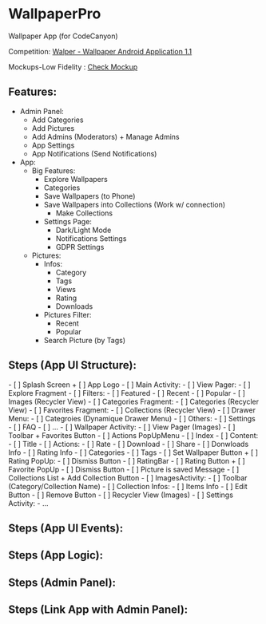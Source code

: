 # WallpaperPro
Wallpaper App (for CodeCanyon)

Competition: [Walper - Wallpaper Android Application 1.1](https://codecanyon.net/item/walper-wallpaper-android-application-10/23448932?s_rank=2)

Mockups-Low Fidelity : [Check Mockup](./20190416_081423.jpg)

<h2>Features:</h2>

- Admin Panel:
  - Add Categories
  - Add Pictures
  - Add Admins (Moderators) + Manage Admins
  - App Settings
  - App Notifications (Send Notifications)
- App:
  - Big Features:
    - Explore Wallpapers
    - Categories
    - Save Wallpapers (to Phone)
    - Save Wallpapers into Collections (Work w/ connection)
      + Make Collections
    - Settings Page:
      + Dark/Light Mode
      + Notifications Settings
      + GDPR Settings
  - Pictures:
    - Infos:
      - Category
      - Tags
      - Views
      - Rating
      - Downloads
    - Pictures Filter:
      - Recent
      - Popular
    - Search Picture (by Tags)
    
<h2>Steps (App UI Structure):</h2>
- [ ] Splash Screen
  + [ ] App Logo
- [ ] Main Activity:
  - [ ] View Pager:
    - [ ] Explore Fragment
      - [ ] Filters:
        - [ ] Featured
        - [ ] Recent
        - [ ] Popular
      - [ ] Images (Recycler View)
    - [ ] Categories Fragment:
      - [ ] Categories (Recycler View)
    - [ ] Favorites Fragment:
      - [ ] Collections (Recycler View)
  - [ ] Drawer Menu:
    - [ ] Categroies (Dynamique Drawer Menu)
    - [ ] Others:
      - [ ] Settings
      - [ ] FAQ
      - [ ] ...
- [ ] Wallpaper Activity:
  - [ ] View Pager (Images)
  - [ ] Toolbar + Favorites Button
  - [ ] Actions PopUpMenu
    - [ ] Index
    - [ ] Content:
      - [ ] Title
      - [ ] Actions:
        - [ ] Rate
        - [ ] Download
        - [ ] Share
      - [ ] Donwloads Info
      - [ ] Rating Info
      - [ ] Categories
      - [ ] Tags
      - [ ] Set Wallpaper Button
    + [ ] Rating PopUp:
      - [ ] Dismiss Button
      - [ ] RatingBar
      - [ ] Rating Button
    + [ ] Favorite PopUp
      - [ ] Dismiss Button
      - [ ] Picture is saved Message
      - [ ] Collections List + Add Collection Button
- [ ] ImagesActivity:
  - [ ] Toolbar (Category/Collection Name)
  - [ ] Collection Infos:
    - [ ] Items Info
    - [ ] Edit Button
    - [ ] Remove Button
  - [ ] Recycler View (Images)
- [ ] Settings Activity:
  - ...

<h2>Steps (App UI Events):</h2>

<h2>Steps (App Logic):</h2>

<h2>Steps (Admin Panel):</h2>

<h2>Steps (Link App with Admin Panel):</h2>
